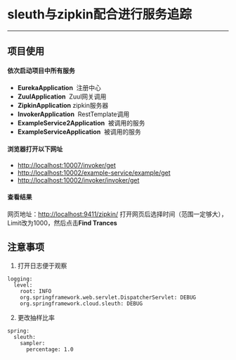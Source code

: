 # sleuth与zipkin配合进行服务追踪
----
## 项目使用
#### 依次启动项目中所有服务
* **EurekaApplication**  注册中心
* **ZuulApplication**  Zuul网关调用
* **ZipkinApplication**  zipkin服务器
* **InvokerApplication**  RestTemplate调用
* **ExampleService2Application**  被调用的服务
* **ExampleServiceApplication**  被调用的服务

#### 浏览器打开以下网址
* [http://localhost:10007/invoker/get](http://localhost:10007/invoker/get)
* [http://localhost:10002/example-service/example/get](http://localhost:10002/example-service/example/get)
* [http://localhost:10002/invoker/invoker/get](http://localhost:10002/invoker/invoker/get)

#### 查看结果
网页地址：[http://localhost:9411/zipkin/](http://localhost:9411/zipkin/)
打开网页后选择时间（范围一定够大），Limit改为1000，然后点击**Find Trances**
## 注意事项
1. 打开日志便于观察
```
logging:
  level:
    root: INFO
    org.springframework.web.servlet.DispatcherServlet: DEBUG
    org.springframework.cloud.sleuth: DEBUG
```
2. 更改抽样比率
```
spring:
  sleuth:
    sampler:
      percentage: 1.0
```
